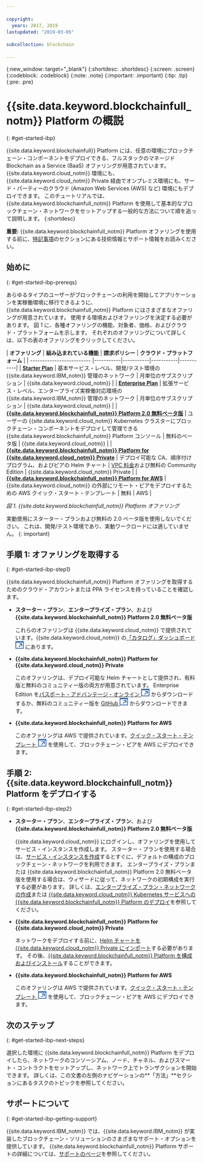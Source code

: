 ```yaml
---

copyright:
  years: 2017, 2019
lastupdated: "2019-03-05"

subcollection: blockchain

---
```


{:new_window: target="_blank"}
{:shortdesc: .shortdesc}
{:screen: .screen}
{:codeblock: .codeblock}
{:note: .note}
{:important: .important}
{:tip: .tip}
{:pre: .pre}

# {{site.data.keyword.blockchainfull_notm}} Platform の概説
{: #get-started-ibp}

{{site.data.keyword.blockchainfull}} Platform には、任意の環境にブロックチェーン・コンポーネントをデプロイできる、フルスタックのマネージド Blockchain as a Service (BaaS) オファリングが用意されています。 {{site.data.keyword.cloud_notm}} 環境にも、{{site.data.keyword.cloud_notm}} Private 経由でオンプレミス環境にも、サード・パーティーのクラウド (Amazon Web Services (AWS) など) 環境にもデプロイできます。 このチュートリアルでは、{{site.data.keyword.blockchainfull_notm}} Platform を使用して基本的なブロックチェーン・ネットワークをセットアップする一般的な方法について順を追って説明します。
{:shortdesc}

**重要:** {{site.data.keyword.blockchainfull_notm}} Platform オファリングを使用する前に、[特記事項](/docs/services/blockchain/needtoknow.html#disclaimer)のセクションにある技術情報とサポート情報をお読みください。


## 始めに
{: #get-started-ibp-prereqs}

あらゆるタイプのユーザーがブロックチェーンの利用を開始してアプリケーションを実稼働環境に移行できるように、{{site.data.keyword.blockchainfull_notm}} Platform にはさまざまなオファリングが用意されています。 使用する環境およびオファリングを決定する必要があります。 図 1 に、各種オファリングの機能、対象者、価格、およびクラウド・プラットフォームを示します。 それぞれのオファリングについて詳しくは、以下の表のオファリングをクリックしてください。

| **オファリング** | **組み込まれている機能** | **請求ポリシー** | **クラウド・プラットフォーム** |
| ------------------------- |-----------|-----------|-----------|-----------|
| [**Starter Plan**](/docs/services/blockchain/starter_plan.html#starter-plan-about) | 基本サービス・レベル、開発/テスト環境の {{site.data.keyword.IBM_notm}} 管理のネットワーク | 月単位のサブスクリプション | {{site.data.keyword.cloud_notm}} |
| [**Enterprise Plan**](/docs/services/blockchain/enterprise_plan.html#enterprise-plan-about) | 拡張サービス・レベル、エンタープライズ実稼働対応環境の {{site.data.keyword.IBM_notm}} 管理のネットワーク | 月単位のサブスクリプション | {{site.data.keyword.cloud_notm}} |
| [**{{site.data.keyword.blockchainfull_notm}} Platform 2.0 無料ベータ版**](/docs/services/blockchain/howto/ibp-console.html#ibp-console-overview) | ユーザーの {{site.data.keyword.cloud_notm}} Kubernetes クラスターにブロックチェーン・コンポーネントをデプロイして管理できる {{site.data.keyword.blockchainfull_notm}} Platform コンソール | 無料のベータ版 | {{site.data.keyword.cloud_notm}} |
| [**{{site.data.keyword.blockchainfull_notm}} Platform for {{site.data.keyword.cloud_notm}} Private**](/docs/services/blockchain/ibp-for-icp-about.html#ibp-icp-about) | デプロイ可能な CA、順序付けプログラム、およびピアの Helm チャート | [VPC 料金](/docs/services/blockchain/ibp-for-icp-about.html#ibp-icp-about-pricing)および無料の Community Edition | {{site.data.keyword.cloud_notm}} Private |
| [**{{site.data.keyword.blockchainfull_notm}} Platform for AWS**](/docs/services/blockchain/howto/remote_peer.html#remote-peer-aws-about) | {{site.data.keyword.cloud_notm}} の外部にリモート・ピアをデプロイするための AWS クイック・スタート・テンプレート | 無料 | AWS |

*図 1. {{site.data.keyword.blockchainfull_notm}} Platform オファリング*

実動使用にスターター・プランおよび無料の 2.0 ベータ版を使用しないでください。 これは、開発/テスト環境であり、実動ワークロードには適していません。
{: important}

## 手順 1: オファリングを取得する
{: #get-started-ibp-step1}

{{site.data.keyword.blockchainfull_notm}} Platform オファリングを取得するためのクラウド・アカウントまたは PPA ライセンスを持っていることを確認します。

* **スターター・プラン**、**エンタープライズ・プラン**、および **{{site.data.keyword.blockchainfull_notm}} Platform 2.0 無料ベータ版**

  これらのオファリングは {{site.data.keyword.cloud_notm}} で提供されています。{{site.data.keyword.cloud_notm}} の[「カタログ」ダッシュボード ![外部リンク・アイコン](images/external_link.svg "外部リンク・アイコン")](https://cloud.ibm.com/catalog "カタログ") にあります。

* **{{site.data.keyword.blockchainfull_notm}} Platform for {{site.data.keyword.cloud_notm}} Private**

  このオファリングは、デプロイ可能な Helm チャートとして提供され、有料版と無料のコミュニティー版の両方が用意されています。 Enterprise Edition を[パスポート・アドバンテージ・オンライン ![外部リンク・アイコン](images/external_link.svg "外部リンク・アイコン")](https://www.ibm.com/software/passportadvantage/pao_customer.html) からダウンロードするか、無料のコミュニティー版を [GitHub ![外部リンク・アイコン](images/external_link.svg "外部リンク・アイコン")](https://github.com/IBM/charts/blob/master/repo/stable/ibm-blockchain-platform-dev-1.0.0.tgz) からダウンロードできます。

* **{{site.data.keyword.blockchainfull_notm}} Platform for AWS**

  このオファリングは AWS で提供されています。[クイック・スタート・テンプレート ![外部リンク・アイコン](images/external_link.svg "外部リンク・アイコン")](https://aws.amazon.com/quickstart/architecture/ibm-blockchain-platform/) を使用して、ブロックチェーン・ピアを AWS にデプロイできます。

## 手順 2: {{site.data.keyword.blockchainfull_notm}} Platform をデプロイする
{: #get-started-ibp-step2}

* **スターター・プラン**、**エンタープライズ・プラン**、および **{{site.data.keyword.blockchainfull_notm}} Platform 2.0 無料ベータ版**

  {{site.data.keyword.cloud_notm}} にログインし、オファリングを使用してサービス・インスタンスを作成します。 スターター・プランを使用する場合は、[サービス・インスタンスを作成](/docs/services/blockchain/get_start_starter_plan.html#getting-started-with-starter-plan)するとすぐに、デフォルトの構成のブロックチェーン・ネットワークを利用できます。 エンタープライズ・プランまたは {{site.data.keyword.blockchainfull_notm}} Platform 2.0 無料ベータ版を使用する場合は、ウィザードに従って、ネットワークの初期構成を実行する必要があります。 詳しくは、[エンタープライズ・プラン・ネットワークの作成](/docs/services/blockchain/get_start.html#getting-started-with-enterprise-plan-create-network)または [{{site.data.keyword.cloud_notm}} Kubernetes サービスへの {{site.data.keyword.blockchainfull_notm}} Platform のデプロイ](/docs/services/blockchain/howto/ibp-v2-deploy-iks.html#ibp-v2-deploy-iks)を参照してください。

* **{{site.data.keyword.blockchainfull_notm}} Platform for {{site.data.keyword.cloud_notm}} Private**

  ネットワークをデプロイする前に、[Helm チャートを {{site.data.keyword.cloud_notm}} Private にインポート](/docs/services/blockchain/howto/helm_install_icp.html#helm-install)する必要があります。 その後、[{{site.data.keyword.blockchainfull_notm}} Platform を構成およびインストール](/docs/services/blockchain/howto/ibp-console-deploy-icp.html#ibp-console-deploy-icp)することができます。

* **{{site.data.keyword.blockchainfull_notm}} Platform for AWS**

  このオファリングは AWS で提供されています。[クイック・スタート・テンプレート ![外部リンク・アイコン](images/external_link.svg "外部リンク・アイコン")](https://aws.amazon.com/quickstart/architecture/ibm-blockchain-platform/) を使用して、ブロックチェーン・ピアを AWS にデプロイできます。

## 次のステップ
{: #get-started-ibp-next-steps}

選択した環境に {{site.data.keyword.blockchainfull_notm}} Platform をデプロイしたら、ネットワークのコンソーシアム、ノード、チャネル、およびスマート・コントラクトをセットアップし、ネットワーク上でトランザクションを開始できます。 詳しくは、この文書の左側のナビゲーションの**「方法」**セクションにあるタスクのトピックを参照してください。

## サポートについて
{: #get-started-ibp-getting-support}

{{site.data.keyword.IBM_notm}} では、{{site.data.keyword.IBM_notm}} が実装したブロックチェーン・ソリューションのさまざまなサポート・オプションを提供しています。 {{site.data.keyword.blockchainfull_notm}} Platform サポートの詳細については、[サポートのページ](/docs/services/blockchain/ibmblockchain_support.html#blockchain-support)を参照してください。
